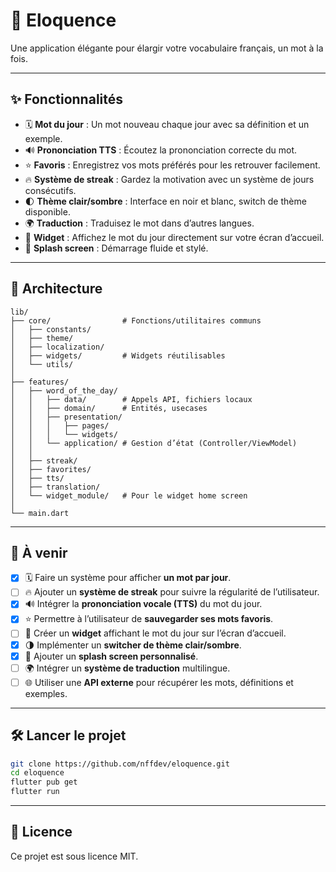 # 📖 Eloquence

Une application élégante pour élargir votre vocabulaire français, un mot à la fois.

---

## ✨ Fonctionnalités

- 🗓️ **Mot du jour** : Un mot nouveau chaque jour avec sa définition et un exemple.
- 🔊 **Prononciation TTS** : Écoutez la prononciation correcte du mot.
- ⭐ **Favoris** : Enregistrez vos mots préférés pour les retrouver facilement.
- 🔥 **Système de streak** : Gardez la motivation avec un système de jours consécutifs.
- 🌓 **Thème clair/sombre** : Interface en noir et blanc, switch de thème disponible.
- 🌍 **Traduction** : Traduisez le mot dans d’autres langues.
- 📱 **Widget** : Affichez le mot du jour directement sur votre écran d’accueil.
- 🚀 **Splash screen** : Démarrage fluide et stylé.

---

## 🧱 Architecture

```
lib/
├── core/                # Fonctions/utilitaires communs
│   ├── constants/
│   ├── theme/
│   ├── localization/
│   ├── widgets/         # Widgets réutilisables
│   └── utils/
│
├── features/
│   ├── word_of_the_day/
│   │   ├── data/        # Appels API, fichiers locaux
│   │   ├── domain/      # Entités, usecases
│   │   ├── presentation/
│   │   │   ├── pages/
│   │   │   └── widgets/
│   │   └── application/ # Gestion d’état (Controller/ViewModel)
│   │
│   ├── streak/
│   ├── favorites/
│   ├── tts/
│   ├── translation/
│   └── widget_module/   # Pour le widget home screen
│
└── main.dart
```

---

## 🚧 À venir

- [x] 🗓️ Faire un système pour afficher **un mot par jour**.
- [ ] 🔥 Ajouter un **système de streak** pour suivre la régularité de l’utilisateur.
- [x] 🔊 Intégrer la **prononciation vocale (TTS)** du mot du jour.
- [x] ⭐ Permettre à l’utilisateur de **sauvegarder ses mots favoris**.
- [ ] 📱 Créer un **widget** affichant le mot du jour sur l’écran d’accueil.
- [x] 🌗 Implémenter un **switcher de thème clair/sombre**.
- [x] 🚀 Ajouter un **splash screen personnalisé**.
- [ ] 🌍 Intégrer un **système de traduction** multilingue.
- [ ] 🌐 Utiliser une **API externe** pour récupérer les mots, définitions et exemples.

---

## 🛠️ Lancer le projet

```bash
git clone https://github.com/nffdev/eloquence.git
cd eloquence
flutter pub get
flutter run
```

---

## 📄 Licence

Ce projet est sous licence MIT.